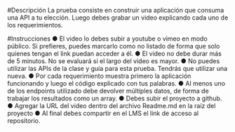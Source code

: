 #Descripción
La prueba consiste en construir una aplicación que consuma una API a tu elección. Luego
debes grabar un video explicando cada uno de los requerimientos.

#Instrucciones
● El video lo debes subir a youtube o vimeo en modo público. Si prefieres, puedes
marcarlo como no listado de forma que solo quienes tengan el link puedan acceder a
él.
● El video no debe durar más de 5 minutos. No se evaluará si el largo del video es
mayor.
● No puedes utilizar las APIs de la clase y guía para esta prueba. Tendrás que utilizar
una nueva.
● Por cada requerimiento muestra primero la aplicación funcionando y luego el código
explicado con tus palabras.
● Al menos uno de los endpoints utilizado debe devolver múltiples datos, de forma de
trabajar los resultados como un array.
● Debes subir el proyecto a github.
● Agregar la URL del video dentro del archivo Readme.md en la raíz del proyecto
● Al final debes compartir en el LMS el link de acceso al repositorio.

